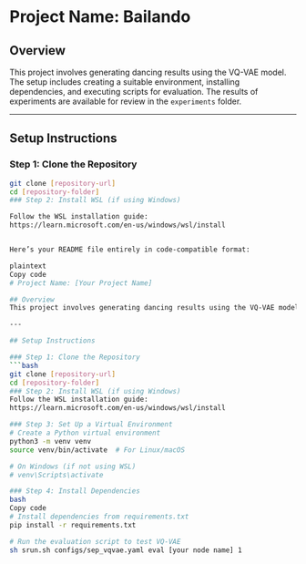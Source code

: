 # Project Name: Bailando

## Overview
This project involves generating dancing results using the VQ-VAE model. The setup includes creating a suitable environment, installing dependencies, and executing scripts for evaluation. The results of experiments are available for review in the `experiments` folder.

---

## Setup Instructions

### Step 1: Clone the Repository
```bash
git clone [repository-url]
cd [repository-folder]
### Step 2: Install WSL (if using Windows)

Follow the WSL installation guide:
https://learn.microsoft.com/en-us/windows/wsl/install


Here’s your README file entirely in code-compatible format:

plaintext
Copy code
# Project Name: [Your Project Name]

## Overview
This project involves generating dancing results using the VQ-VAE model. The setup includes creating a suitable environment, installing dependencies, and executing scripts for evaluation. The results of experiments are available for review in the `experiments` folder.

---

## Setup Instructions

### Step 1: Clone the Repository
```bash
git clone [repository-url]
cd [repository-folder]
### Step 2: Install WSL (if using Windows)
Follow the WSL installation guide:
https://learn.microsoft.com/en-us/windows/wsl/install

### Step 3: Set Up a Virtual Environment
# Create a Python virtual environment
python3 -m venv venv
source venv/bin/activate  # For Linux/macOS

# On Windows (if not using WSL)
# venv\Scripts\activate

### Step 4: Install Dependencies
bash
Copy code
# Install dependencies from requirements.txt
pip install -r requirements.txt

# Run the evaluation script to test VQ-VAE
sh srun.sh configs/sep_vqvae.yaml eval [your node name] 1
